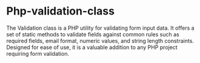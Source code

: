 # Php-validation-class
The Validation class is a PHP utility for validating form input data. It offers a set of static methods to validate fields against common rules such as required fields, email format, numeric values, and string length constraints. Designed for ease of use, it is a valuable addition to any PHP project requiring form validation.

